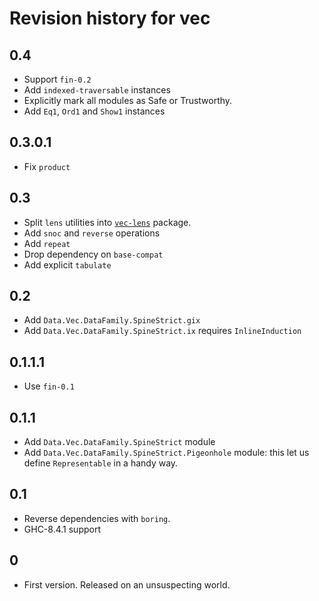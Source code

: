 # Revision history for vec

## 0.4

- Support `fin-0.2`
- Add `indexed-traversable` instances
- Explicitly mark all modules as Safe or Trustworthy.
- Add `Eq1`, `Ord1` and `Show1` instances

## 0.3.0.1

- Fix `product`

## 0.3

- Split `lens` utilities into [`vec-lens`](https://hackage.haskell.org/package/vec-lens) package.
- Add `snoc` and `reverse` operations
- Add `repeat`
- Drop dependency on `base-compat`
- Add explicit `tabulate`

## 0.2

- Add `Data.Vec.DataFamily.SpineStrict.gix`
- Add `Data.Vec.DataFamily.SpineStrict.ix` requires `InlineInduction`

## 0.1.1.1

- Use `fin-0.1`

## 0.1.1

- Add `Data.Vec.DataFamily.SpineStrict` module
- Add `Data.Vec.DataFamily.SpineStrict.Pigeonhole` module:
  this let us define `Representable` in a handy way.

## 0.1

- Reverse dependencies with `boring`.
- GHC-8.4.1 support

## 0

- First version. Released on an unsuspecting world.
